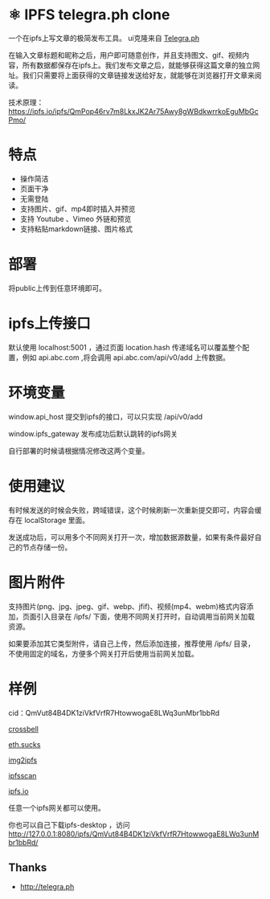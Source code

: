
# ⚛ IPFS telegra.ph clone

一个在ipfs上写文章的极简发布工具。
ui克隆来自 [Telegra.ph](http://telegra.ph)

在输入文章标题和昵称之后，用户即可随意创作，并且支持图文、gif、视频内容，所有数据都保存在ipfs上。我们发布文章之后，就能够获得这篇文章的独立网址。我们只需要将上面获得的文章链接发送给好友，就能够在浏览器打开文章来阅读。

技术原理：https://ipfs.io/ipfs/QmPop46rv7m8LkxJK2Ar75Awy8gWBdkwrrkoEguMbGcPmo/

# 特点
* 操作简洁
* 页面干净
* 无需登陆
* 支持图片、gif、mp4即时插入并预览
* 支持 Youtube 、Vimeo 外链和预览
* 支持粘贴markdown链接、图片格式

# 部署 

将public上传到任意环境即可。

# ipfs上传接口

默认使用 localhost:5001 ，通过页面 location.hash 传递域名可以覆盖整个配置，例如 api.abc.com ,将会调用 api.abc.com/api/v0/add 上传数据。

# 环境变量

window.api_host 提交到ipfs的接口，可以只实现 /api/v0/add 

window.ipfs_gateway 发布成功后默认跳转的ipfs网关

自行部署的时候请根据情况修改这两个变量。

# 使用建议

有时候发送的时候会失败，跨域错误，这个时候刷新一次重新提交即可，内容会缓存在 localStorage 里面。

发送成功后，可以用多个不同网关打开一次，增加数据源数量，如果有条件最好自己的节点存储一份。

# 图片附件

支持图片(png、jpg、jpeg、gif、webp、jfif)、视频(mp4、webm)格式内容添加，页面引入目录在 /ipfs/ 下面，使用不同网关打开时，自动调用当前网关加载资源。

如果要添加其它类型附件，请自己上传，然后添加连接，推荐使用 /ipfs/ 目录，不使用固定的域名，方便多个网关打开后使用当前网关加载。

# 样例

cid：QmVut84B4DK1ziVkfVrfR7HtowwogaE8LWq3unMbr1bbRd

[crossbell](https://ipfs.crossbell.io/ipfs/QmVut84B4DK1ziVkfVrfR7HtowwogaE8LWq3unMbr1bbRd/#cdn.ipfsscan.io)

[eth.sucks](https://eth.sucks/ipfs/QmVut84B4DK1ziVkfVrfR7HtowwogaE8LWq3unMbr1bbRd/#cdn.ipfsscan.io)

[img2ipfs](https://gateway.img2ipfs.com/ipfs/QmVut84B4DK1ziVkfVrfR7HtowwogaE8LWq3unMbr1bbRd/#cdn.ipfsscan.io)

[ipfsscan](https://gateway.ipfsscan.com/ipfs/QmVut84B4DK1ziVkfVrfR7HtowwogaE8LWq3unMbr1bbRd/#cdn.ipfsscan.io)

[ipfs.io](https://ipfs.io/ipfs/QmVut84B4DK1ziVkfVrfR7HtowwogaE8LWq3unMbr1bbRd/#cdn.ipfsscan.io)

任意一个ipfs网关都可以使用。

你也可以自己下载ipfs-desktop ，访问 http://127.0.0.1:8080/ipfs/QmVut84B4DK1ziVkfVrfR7HtowwogaE8LWq3unMbr1bbRd/

## Thanks
 * http://telegra.ph
